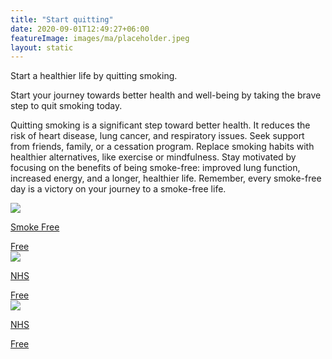 ```yaml
---
title: "Start quitting"
date: 2020-09-01T12:49:27+06:00
featureImage: images/ma/placeholder.jpeg
layout: static
---
```


Start a healthier life by quitting smoking.

Start your journey towards better health and well-being by taking the brave step to quit smoking today.

Quitting smoking is a significant step toward better health. It reduces the risk of heart disease, lung cancer, and respiratory issues. Seek support from friends, family, or a cessation program. Replace smoking habits with healthier alternatives, like exercise or mindfulness. Stay motivated by focusing on the benefits of being smoke-free: improved lung function, increased energy, and a longer, healthier life. Remember, every smoke-free day is a victory on your journey to a smoke-free life.

<a class="ma-link" href="https://smokefreeapp.com/"><div class="ma-card ma-card-Health"><div class="ma-icon"><img src ="/images/Icon-check - health - opacity.svg"/></div><div class="ma-name"><p>Smoke Free</p></div><div class="ma-paid-text"><span>Free</span></div></div></a><a class="ma-link" href="https://www.nhs.uk/better-health/quit-smoking/"><div class="ma-card ma-card-Health"><div class="ma-icon"><img src ="/images/Icon-check - health - opacity.svg"/></div><div class="ma-name"><p>NHS</p></div><div class="ma-paid-text"><span>Free</span></div></div></a><a class="ma-link" href="https://www.nhs.uk/better-health/quit-smoking/find-your-local-stop-smoking-service/"><div class="ma-card ma-card-Health"><div class="ma-icon"><img src ="/images/Icon-check - health - opacity.svg"/></div><div class="ma-name"><p>NHS</p></div><div class="ma-paid-text"><span>Free</span></div></div></a>  

<br/><br/>






